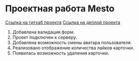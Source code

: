# Проектная работа Mesto
[Ссылка на гитхаб проекта](https://github.com/etalisi/mesto-project-ff.git)
[Ссылка на деплой проекта](https://etalisi.github.io/mesto-project-ff/)
1. Добавлена валидация форм.
2. Проект подключен к серверу.
3. Добавлена возможность смены аватара пользователя.
4. Реализовано отображение количества лайков карточки.
5. Появилась возможность удаления карточки.
